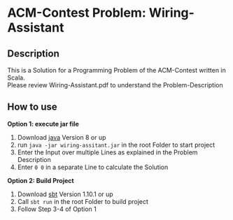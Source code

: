 # ACM-Contest Problem: Wiring-Assistant

## Description
This is a Solution for a Programming Problem of the ACM-Contest written in Scala. \
Please review Wiring-Assistant.pdf to understand the Problem-Description

## How to use
**Option 1: execute jar file**
1. Download [java](https://www.java.com/en/download/) Version 8 or up
2. run `java -jar wiring-assitant.jar` in the root Folder to start project
3. Enter the Input over multiple Lines as explained in the Problem Description
4. Enter `0 0` in a separate Line to calculate the Solution

**Option 2: Build Project**
1. Download [sbt](https://www.scala-sbt.org/) Version 1.10.1 or up
2. Call `sbt run` in the root Folder to build project
3. Follow Step 3-4 of Option 1

